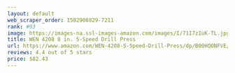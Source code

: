 ```yaml
---
layout: default 
﻿web_scraper_order: 1582906829-7211
rank: #93
image: https://images-na.ssl-images-amazon.com/images/I/71I7zIuK-TL.jpg
title: WEN 4208 8 in. 5-Speed Drill Press
url: https://www.amazon.com/WEN-4208-5-Speed-Drill-Press/dp/B00HQONFVE/ref=zg_mw_hi_93?_encoding=UTF8&psc=1&refRID=DCHN01BKZ4RN4FT7PJ7H
reviews: 4.4 out of 5 stars
price: $82.43 
---
```

